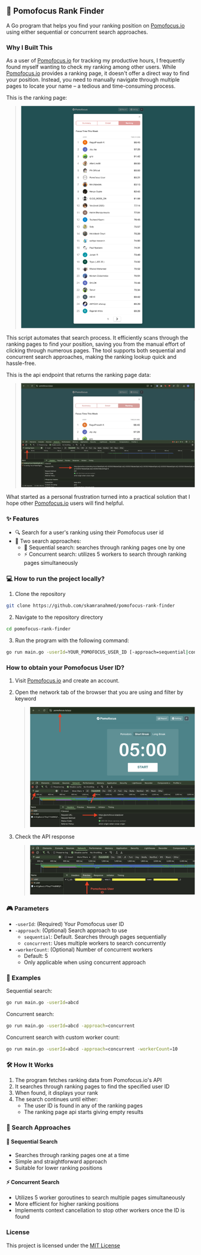 ## 🎯 Pomofocus Rank Finder
A Go program that helps you find your ranking position on [Pomofocus.io](https://pomofocus.io) using either sequential or concurrent search approaches.

### Why I Built This
As a user of [Pomofocus.io](https://pomofocus.io) for tracking my productive hours, I frequently found myself wanting to check my ranking among other users. While [Pomofocus.io](https://pomofocus.io) provides a ranking page, it doesn't offer a direct way to find your position. Instead, you need to manually navigate through multiple pages to locate your name – a tedious and time-consuming process.

This is the ranking page:
> ![Ranking page](./assets/ranking-page.png)

This script automates that search process. It efficiently scans through the ranking pages to find your position, saving you from the manual effort of clicking through numerous pages. The tool supports both sequential and concurrent search approaches, making the ranking lookup quick and hassle-free.

This is the api endpoint that returns the ranking page data:
> ![Ranking page api endpoint](./assets/ranking-page-api.png)

What started as a personal frustration turned into a practical solution that I hope other [Pomofocus.io](https://pomofocus.io) users will find helpful.

### ✨ Features

- 🔍 Search for a user's ranking using their Pomofocus user id
- 🚀 Two search approaches:
  - 📝 Sequential search: searches through ranking pages one by one
  - ⚡️ Concurrent search: utilizes 5 workers to search through ranking pages simultaneously

### 💻 How to run the project locally?

1. Clone the repository
```bash
git clone https://github.com/skamranahmed/pomofocus-rank-finder
```

2. Navigate to the repository directory
```bash
cd pomofocus-rank-finder
```

3. Run the program with the following command:
```bash
go run main.go -userId=YOUR_POMOFOCUS_USER_ID [-approach=sequential|concurrent] [-workerCount=NUMBER_OF_WORKERS]
```

### How to obtain your Pomofocus User ID?
1. Visit [Pomofocus.io](https://pomofocus.io) and create an account.

2. Open the network tab of the browser that you are using and filter by keyword
    > ![Analysing the network tab 1](./assets/network-tab-1.png)

3. Check the API response
    > ![Analysing the network tab 2](./assets/network-tab-2.png)

### 🎮 Parameters

- `-userId`: (Required) Your Pomofocus user ID
- `-approach`: (Optional) Search approach to use
  - `sequential`: Default. Searches through pages sequentially
  - `concurrent`: Uses multiple workers to search concurrently
- `-workerCount`: (Optional) Number of concurrent workers
  - Default: 5
  - Only applicable when using concurrent approach

### 📝 Examples

Sequential search:
```bash
go run main.go -userId=abcd
```

Concurrent search:
```bash
go run main.go -userId=abcd -approach=concurrent
```

Concurrent search with custom worker count:
```bash
go run main.go -userId=abcd -approach=concurrent -workerCount=10
```

### 🛠 How It Works

1. The program fetches ranking data from Pomofocus.io's API
2. It searches through ranking pages to find the specified user ID
3. When found, it displays your rank
4. The search continues until either:
   - The user ID is found in any of the ranking pages
   - The ranking page api starts giving empty results

### 🔄 Search Approaches

#### 📝 Sequential Search
- Searches through ranking pages one at a time
- Simple and straightforward approach
- Suitable for lower ranking positions

#### ⚡️ Concurrent Search
- Utilizes 5 worker goroutines to search multiple pages simultaneously
- More efficient for higher ranking positions
- Implements context cancellation to stop other workers once the ID is found

### License

This project is licensed under the [MIT License](https://choosealicense.com/licenses/mit/)